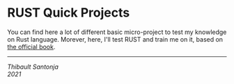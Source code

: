 RUST Quick Projects
===

You can find here a lot of different basic micro-project to test my knowledge on Rust language.
Morever, here, I'll test RUST and train me on it, based on [the official book](https://doc.rust-lang.org/book/).

---
*Thibault Santonja<br/>
2021*